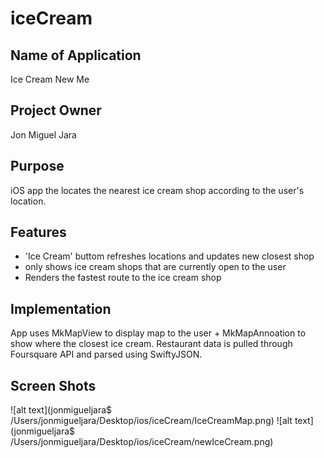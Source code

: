 # iceCream





## Name of Application
Ice Cream New Me
## Project Owner
Jon Miguel Jara
## Purpose
iOS app the locates the nearest ice cream shop according to the user's location. 

## Features
* 'Ice Cream' buttom refreshes locations and updates new closest shop
* only shows ice cream shops that are currently open to the user
* Renders the fastest route to the ice cream shop

## Implementation
App uses MkMapView to display map to the user + MkMapAnnoation to show where the closest ice cream. Restaurant data is pulled through Foursquare API and parsed using SwiftyJSON. 


## Screen Shots

![alt text](jonmigueljara$ /Users/jonmigueljara/Desktop/ios/iceCream/IceCreamMap.png)
![alt text](jonmigueljara$ /Users/jonmigueljara/Desktop/ios/iceCream/newIceCream.png)

